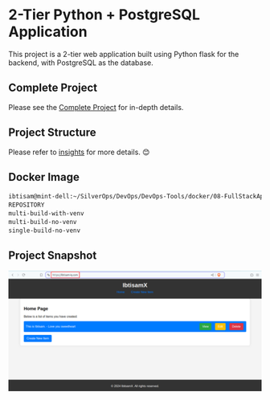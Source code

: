 # 2-Tier Python + PostgreSQL Application

This project is a 2-tier web application built using Python flask for the backend, with PostgreSQL as the database.

## Complete Project

Please see the [Complete Project](https://github.com/ibtisam-iq/FullStackApp-Flask-Postgres/) for in-depth details.


## Project Structure

Please refer to [insights](https://github.com/ibtisam-iq/FullStackApp-Flask-Postgres/tree/main/insights) for more details. 😊

## Docker Image

```bash
ibtisam@mint-dell:~/SilverOps/DevOps/DevOps-Tools/docker/08-FullStackApp-Flask-Postgres$ docker images
REPOSITORY                                                                             TAG                  IMAGE ID       CREATED              SIZE
multi-build-with-venv                                                                  latest               aae57dd7c04e   About a minute ago   172MB
multi-build-no-venv                                                                    latest               74cfdb0808ff   7 minutes ago        171MB
single-build-no-venv                                                                   latest               a57cb33534f9   29 minutes ago       165MB
```

## Project Snapshot
![Project Snapshot](./projectSnapshot.png)
